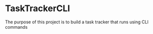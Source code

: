 # TaskTrackerCLI
The purpose of this project is to build a task tracker that runs using CLI commands
